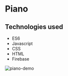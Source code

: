 # Piano

## Technologies used
- ES6
- Javascript
- CSS
- HTML
- Firebase 

![piano-demo](https://user-images.githubusercontent.com/32500591/59327272-40bb7e80-8ca6-11e9-90e4-7d79e5ac67be.gif)

